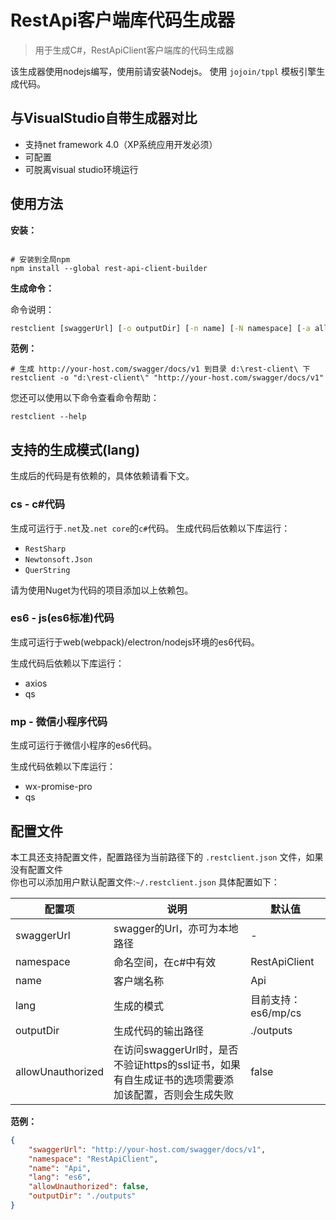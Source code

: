 # RestApi客户端库代码生成器

> 用于生成C#，RestApiClient客户端库的代码生成器

该生成器使用nodejs编写，使用前请安装Nodejs。
使用 `jojoin/tppl` 模板引擎生成代码。

## 与VisualStudio自带生成器对比

- 支持net framework 4.0（XP系统应用开发必须）
- 可配置
- 可脱离visual studio环境运行

## 使用方法

**安装：**

```shell

# 安装到全局npm
npm install --global rest-api-client-builder

```

**生成命令：**

命令说明：

```bat
restclient [swaggerUrl] [-o outputDir] [-n name] [-N namespace] [-a allowUnauthorized] [-l lang]
```

**范例：**

```shell
# 生成 http://your-host.com/swagger/docs/v1 到目录 d:\rest-client\ 下
restclient -o "d:\rest-client\" "http://your-host.com/swagger/docs/v1"

```

您还可以使用以下命令查看命令帮助：

```shell
restclient --help
```

## 支持的生成模式(lang)

生成后的代码是有依赖的，具体依赖请看下文。

### cs - c#代码

生成可运行于`.net`及`.net core`的`c#`代码。
生成代码后依赖以下库运行：

- `RestSharp`
- `Newtonsoft.Json`
- `QuerString`

请为使用Nuget为代码的项目添加以上依赖包。

### es6 - js(es6标准)代码

生成可运行于web(webpack)/electron/nodejs环境的es6代码。

生成代码后依赖以下库运行：

- axios
- qs

### mp - 微信小程序代码

生成可运行于微信小程序的es6代码。  

生成代码依赖以下库运行：

- wx-promise-pro
- qs

## 配置文件

本工具还支持配置文件，配置路径为当前路径下的 `.restclient.json` 文件，如果没有配置文件  
你也可以添加用户默认配置文件:`~/.restclient.json`
具体配置如下：  

| 配置项  |  说明  | 默认值 |
|---|---|----|
| swaggerUrl  | swagger的Url，亦可为本地路径  | -  |
|  namespace | 命名空间，在c#中有效  | RestApiClient  |
|  name |  客户端名称  |  Api  |
|  lang | 生成的模式  | 目前支持： es6/mp/cs  |
|  outputDir | 生成代码的输出路径 |  ./outputs |
|  allowUnauthorized |  在访问swaggerUrl时，是否不验证https的ssl证书，如果有自生成证书的选项需要添加该配置，否则会生成失败  | false |

**范例：**

```json
{
    "swaggerUrl": "http://your-host.com/swagger/docs/v1",
    "namespace": "RestApiClient",
    "name": "Api",
    "lang": "es6",
    "allowUnauthorized": false,
    "outputDir": "./outputs"
}
```
